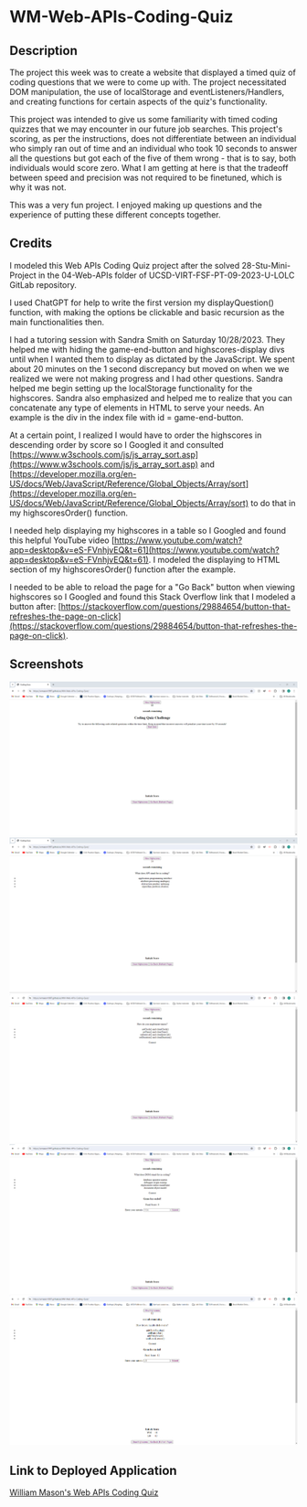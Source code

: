 # WM-Web-APIs-Coding-Quiz

## Description ##
The project this week was to create a website that displayed a timed quiz of coding questions that we were to come up with. The project necessitated DOM manipulation, the use of localStorage and eventListeners/Handlers, and creating functions for certain aspects of the quiz's functionality.

This project was intended to give us some familiarity with timed coding quizzes that we may encounter in our future job searches. This project's scoring, as per the instructions, does not differentiate between an individual who simply ran out of time and an individual who took 10 seconds to answer all the questions but got each of the five of them wrong - that is to say, both individuals would score zero. What I am getting at here is that the tradeoff between speed and precision was not required to be finetuned, which is why it was not.

This was a very fun project. I enjoyed making up questions and the experience of putting these different concepts together.

## Credits ##
I modeled this Web APIs Coding Quiz project after the solved 28-Stu-Mini-Project in the 04-Web-APIs folder of UCSD-VIRT-FSF-PT-09-2023-U-LOLC GitLab repository.

I used ChatGPT for help to write the first version my displayQuestion() function, with making the options be clickable and basic recursion as the main functionalities then.

I had a tutoring session with Sandra Smith on Saturday 10/28/2023. They helped me with hiding the game-end-button and highscores-display divs until when I wanted them to display as dictated by the JavaScript. We spent about 20 minutes on the 1 second discrepancy but moved on when we we realized we were not making progress and I had other questions. Sandra helped me begin setting up the localStorage functionality for the highscores. Sandra also emphasized and helped me to realize that you can concatenate any type of elements in HTML to serve your needs. An example is the div in the index file with id = game-end-button.

At a certain point, I realized I would have to order the highscores in descending order by score so I Googled it and consulted [https://www.w3schools.com/js/js_array_sort.asp](https://www.w3schools.com/js/js_array_sort.asp) and [https://developer.mozilla.org/en-US/docs/Web/JavaScript/Reference/Global_Objects/Array/sort](https://developer.mozilla.org/en-US/docs/Web/JavaScript/Reference/Global_Objects/Array/sort) to do that in my highscoresOrder() function.

I needed help displaying my highscores in a table so I Googled and found this helpful YouTube video [https://www.youtube.com/watch?app=desktop&v=eS-FVnhjvEQ&t=61](https://www.youtube.com/watch?app=desktop&v=eS-FVnhjvEQ&t=61). I modeled the displaying to HTML section of my highscoresOrder() function after the example.

I needed to be able to reload the page for a "Go Back" button when viewing highscores so I Googled and found this Stack Overflow link that I modeled a button after: [https://stackoverflow.com/questions/29884654/button-that-refreshes-the-page-on-click](https://stackoverflow.com/questions/29884654/button-that-refreshes-the-page-on-click).


## Screenshots ##
![Screenshot](assets/images/WM-Coding-Quiz-Start-Page.png)
![Screenshot](assets/images/WM-Coding-Quiz-Question-Page-Example-1.png)
![Screenshot](assets/images/WM-Coding-Quiz-Question-Page-Example-2.png)
![Screenshot](assets/images/WM-Coding-Quiz-Time-Runout.png)
![Screenshot](assets/images/WM-Coding-Quiz-Highscores-Display.png)

## Link to Deployed Application ##
[William Mason's Web APIs Coding Quiz](https://wmason1997.github.io/WM-Web-APIs-Coding-Quiz/)